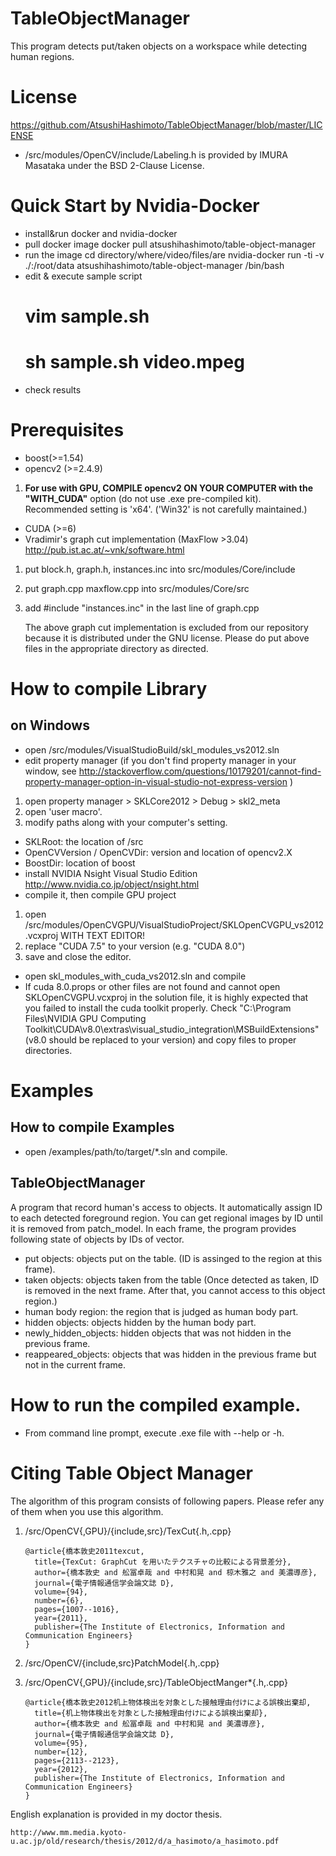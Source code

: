 # TableObjectManager
This program detects put/taken objects on a workspace while detecting human regions.

# License

https://github.com/AtsushiHashimoto/TableObjectManager/blob/master/LICENSE

- /src/modules/OpenCV/include/Labeling.h is provided by IMURA Masataka under the BSD 2-Clause License.
# Quick Start by Nvidia-Docker
- install&run docker and nvidia-docker
- pull docker image
    docker pull atsushihashimoto/table-object-manager
- run the image 
    cd directory/where/video/files/are
    nvidia-docker run -ti -v ./:/root/data atsushihashimoto/table-object-manager /bin/bash
- edit & execute sample script
    # vim sample.sh
    # sh sample.sh video.mpeg
- check results

# Prerequisites
- boost(>=1.54)
- opencv2 (>=2.4.9)
 1. **For use with GPU, COMPILE opencv2 ON YOUR COMPUTER with the "WITH_CUDA"** option (do not use .exe pre-compiled kit). Recommended setting is 'x64'. ('Win32' is not carefully maintained.) 
- CUDA (>=6)
- Vradimir's graph cut implementation (MaxFlow >3.04) http://pub.ist.ac.at/~vnk/software.html
 1. put block.h, graph.h, instances.inc into src/modules/Core/include
 2. put graph.cpp maxflow.cpp into src/modules/Core/src
 3. add #include "instances.inc" in the last line of graph.cpp
 
    The above graph cut implementation is excluded from our repository because it is distributed under the GNU license.
    Please do put above files in the appropriate directory as directed.

# How to compile Library
## on Windows
- open /src/modules/VisualStudioBuild/skl_modules_vs2012.sln
- edit property manager (if you don't find property manager in your window, see http://stackoverflow.com/questions/10179201/cannot-find-property-manager-option-in-visual-studio-not-express-version )
 1. open property manager > SKLCore2012 > Debug > skl2_meta
 2. open 'user macro'.
 3. modify paths along with your computer's setting.
  - SKLRoot: the location of /src
  - OpenCVVersion / OpenCVDir: version and location of opencv2.X
  - BoostDir: location of boost
- install NVIDIA Nsight Visual Studio Edition
 http://www.nvidia.co.jp/object/nsight.html 
- compile it, then compile GPU project
 1. open /src/modules/OpenCVGPU/VisualStudioProject/SKLOpenCVGPU_vs2012.vcxproj WITH TEXT EDITOR! 
 2. replace "CUDA 7.5" to your version (e.g. "CUDA 8.0")
 3. save and close the editor.
- open skl_modules_with_cuda_vs2012.sln and compile
 - If cuda 8.0.props or other files are not found and cannot open SKLOpenCVGPU.vcxproj in the solution file, it is highly expected that you failed to install the cuda toolkit properly. Check "C:\Program Files\NVIDIA GPU Computing Toolkit\CUDA\v8.0\extras\visual_studio_integration\MSBuildExtensions" (v8.0 should be replaced to your version) and copy files to proper directories.

# Examples
## How to compile Examples
- open /examples/path/to/target/*.sln and compile.

## TableObjectManager
A program that record human's access to objects. It automatically assign ID to each detected foreground region. You can get regional images by ID until it is removed from patch_model. In each frame, the program provides following state of objects by IDs of vector.

- put objects: objects put on the table. (ID is assinged to the region at this frame).
- taken objects: objects taken from the table (Once detected as taken, ID is removed in the next frame. After that, you cannot access to this object region.)
- human body region: the region that is judged as human body part.
- hidden objects: objects hidden by the human body part. 
- newly_hidden_objects: hidden objects that was not hidden in the previous frame.
- reappeared_objects: objects that was hidden in the previous frame but not in the current frame.

# How to run the compiled example.
- From command line prompt, execute .exe file with --help or -h.

# Citing Table Object Manager
The algorithm of this program consists of following papers. Please refer any of them when you use this algorithm.

1. /src/OpenCV{,GPU}/{include,src}/TexCut{.h,.cpp}

    ```
    @article{橋本敦史2011texcut,
      title={TexCut: GraphCut を用いたテクスチャの比較による背景差分},
      author={橋本敦史 and 舩冨卓哉 and 中村和晃 and 椋木雅之 and 美濃導彦},
      journal={電子情報通信学会論文誌 D},
      volume={94},
      number={6},
      pages={1007--1016},
      year={2011},
      publisher={The Institute of Electronics, Information and Communication Engineers}
    }
    ```

2. /src/OpenCV/{include,src}PatchModel{.h,.cpp}
3. /src/OpenCV{,GPU}/{include,src}/TableObjectManger\*{.h,.cpp}

    ```
    @article{橋本敦史2012机上物体検出を対象とした接触理由付けによる誤検出棄却,
      title={机上物体検出を対象とした接触理由付けによる誤検出棄却},
      author={橋本敦史 and 舩冨卓哉 and 中村和晃 and 美濃導彦},
      journal={電子情報通信学会論文誌 D},
      volume={95},
      number={12},
      pages={2113--2123},
      year={2012},
      publisher={The Institute of Electronics, Information and Communication Engineers}
    }
    ```
    
English explanation is provided in my doctor thesis.

    http://www.mm.media.kyoto-u.ac.jp/old/research/thesis/2012/d/a_hasimoto/a_hasimoto.pdf

